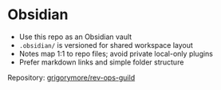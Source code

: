 # Obsidian

- Use this repo as an Obsidian vault
- `.obsidian/` is versioned for shared workspace layout
- Notes map 1:1 to repo files; avoid private local-only plugins
- Prefer markdown links and simple folder structure

Repository: [grigorymore/rev-ops-guild](https://github.com/grigorymore/rev-ops-guild)
